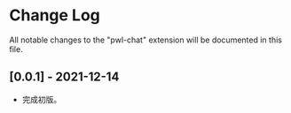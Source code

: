 # Change Log

All notable changes to the "pwl-chat" extension will be documented in this file.

## [0.0.1] - 2021-12-14

- 完成初版。